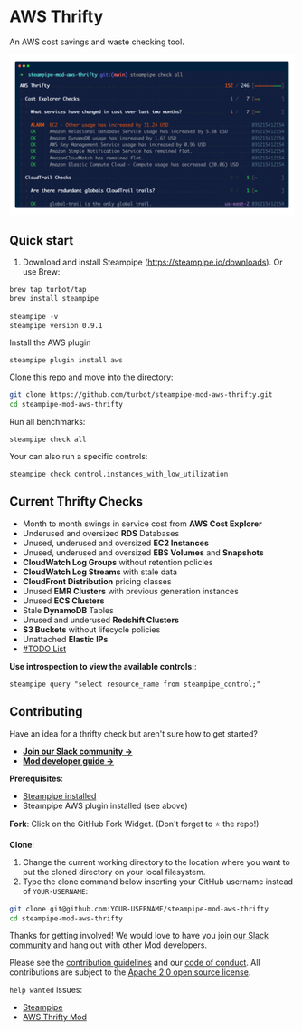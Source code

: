 # AWS Thrifty

An AWS cost savings and waste checking tool.

![image](https://raw.githubusercontent.com/turbot/steampipe-mod-aws-thrifty/main/docs/aws_thrifty_mod_terminal.png)

## Quick start

1) Download and install Steampipe (https://steampipe.io/downloads). Or use Brew:

```shell
brew tap turbot/tap
brew install steampipe

steampipe -v 
steampipe version 0.9.1
```

Install the AWS plugin

```shell
steampipe plugin install aws
```

Clone this repo and move into the directory:

```sh
git clone https://github.com/turbot/steampipe-mod-aws-thrifty.git
cd steampipe-mod-aws-thrifty
```

Run all benchmarks:

```shell
steampipe check all
```

Your can also run a specific controls:

```shell
steampipe check control.instances_with_low_utilization
```

## Current Thrifty Checks

- Month to month swings in service cost from **AWS Cost Explorer**
- Underused and oversized **RDS** Databases
- Unused, underused and oversized **EC2 Instances**
- Unused, underused and oversized **EBS Volumes** and **Snapshots**
- **CloudWatch Log Groups** without retention policies
- **CloudWatch Log Streams** with stale data
- **CloudFront Distribution** pricing classes
- Unused **EMR Clusters** with previous generation instances
- Unused **ECS Clusters**
- Stale **DynamoDB** Tables
- Unused and underused **Redshift Clusters**
- **S3 Buckets** without lifecycle policies
- Unattached **Elastic IPs**
- [#TODO List](https://github.com/turbot/steampipe-mod-aws-thrifty/issues?q=is%3Aissue+is%3Aopen+label%3A%22good+first+issue%22)

**Use introspection to view the available controls:**:

```shell
steampipe query "select resource_name from steampipe_control;"
```

## Contributing

Have an idea for a thrifty check but aren't sure how to get started?

- **[Join our Slack community →](https://join.slack.com/t/steampipe/shared_invite/zt-oij778tv-lYyRTWOTMQYBVAbtPSWs3g)**
- **[Mod developer guide →](https://steampipe.io/docs/using-steampipe/writing-controls)**

**Prerequisites**:

- [Steampipe installed](https://steampipe.io/downloads)
- Steampipe AWS plugin installed (see above)

**Fork**:
Click on the GitHub Fork Widget. (Don't forget to :star: the repo!)

**Clone**:

1. Change the current working directory to the location where you want to put the cloned directory on your local filesystem.
2. Type the clone command below inserting your GitHub username instead of `YOUR-USERNAME`:

```sh
git clone git@github.com:YOUR-USERNAME/steampipe-mod-aws-thrifty
cd steampipe-mod-aws-thrifty
```

Thanks for getting involved! We would love to have you [join our Slack community](https://join.slack.com/t/steampipe/shared_invite/zt-oij778tv-lYyRTWOTMQYBVAbtPSWs3g) and hang out with other Mod developers.

Please see the [contribution guidelines](https://github.com/turbot/steampipe/blob/main/CONTRIBUTING.md) and our [code of conduct](https://github.com/turbot/steampipe/blob/main/CODE_OF_CONDUCT.md). All contributions are subject to the [Apache 2.0 open source license](https://github.com/turbot/steampipe-mod-aws-thrifty/blob/main/LICENSE).

`help wanted` issues:

- [Steampipe](https://github.com/turbot/steampipe/labels/help%20wanted)
- [AWS Thrifty Mod](https://github.com/turbot/steampipe-mod-aws-thrifty/labels/help%20wanted)
